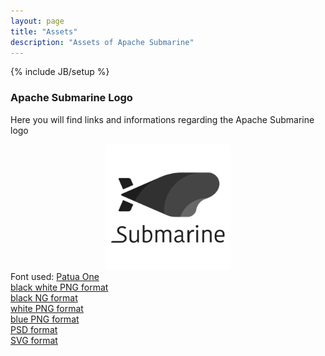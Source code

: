 ```yaml
---
layout: page
title: "Assets"
description: "Assets of Apache Submarine"
---
```

<!--
Licensed under the Apache License, Version 2.0 (the "License");
you may not use this file except in compliance with the License.
You may obtain a copy of the License at

http://www.apache.org/licenses/LICENSE-2.0

Unless required by applicable law or agreed to in writing, software
distributed under the License is distributed on an "AS IS" BASIS,
WITHOUT WARRANTIES OR CONDITIONS OF ANY KIND, either express or implied.
See the License for the specific language governing permissions and
limitations under the License.
-->
{% include JB/setup %}


### Apache Submarine Logo

Here you will find links and informations regarding the Apache Submarine logo

<div style="text-align:center;">
  <div class="logopage_container">
    <img src="/assets/themes/submarine/img/submarine_black_256.png" width="200" alt="submarine" />
  </div>

  <div class="logopage_container" style="text-align:left">
    <div>Font used: <a href="https://www.google.com/fonts/specimen/Patua%20One">Patua One</a></div>
    <div><a href="/assets/themes/submarine/img/submarine_black_white_256.png">black white PNG format</a></div>
    <div><a href="/assets/themes/submarine/img/submarine_black_256.png">black NG format</a></div>
    <div><a href="/assets/themes/submarine/img/submarine_white_256.png">white PNG format</a></div>
    <div><a href="/assets/themes/submarine/img/submarine_blue_256.png">blue PNG format</a></div>
    <div><a href="/assets/themes/submarine/img/submarine_logo.psd">PSD format</a></div>
    <div><a href="/assets/themes/submarine/img/submarine_logo.svg">SVG format</a></div>
  </div>
</div>
